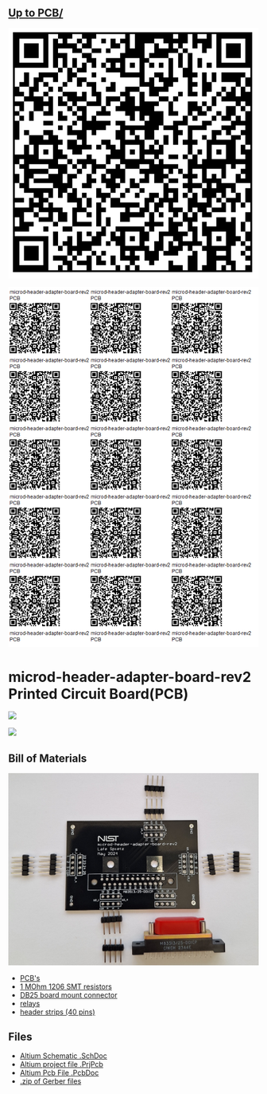## [Up to PCB/](../)

![](images/qrcode.png)

![](images/qrcode-page.png) 
 
# microd-header-adapter-board-rev2 Printed Circuit Board(PCB)

![](images/board-photo-unstuffed.jpg)

![](images/board-photo.png)


## Bill of Materials

![](images/kit-photo.jpg)


 - [PCB's](https://www.pcbway.com)
 - [1 MOhm 1206 SMT resistors]()
 - [DB25 board mount connector]()
 - [relays]()
 - [header strips (40 pins)](https://www.digikey.com/en/products/detail/amphenol-cs-commercial-products/G800W268018EU/17083164)


## Files

 - [Altium Schematic .SchDoc](microd-header-adapter-board-rev2.schDoc)
 - [Altium project file .PrjPcb](microd-header-adapter-board-rev2.PrjPcb)
 - [Altium Pcb File .PcbDoc](microd-header-adapter-board-rev2.PrjPcb)
 - [.zip of Gerber files](microd-header-adapter-board-rev2-gerbers.zip)
